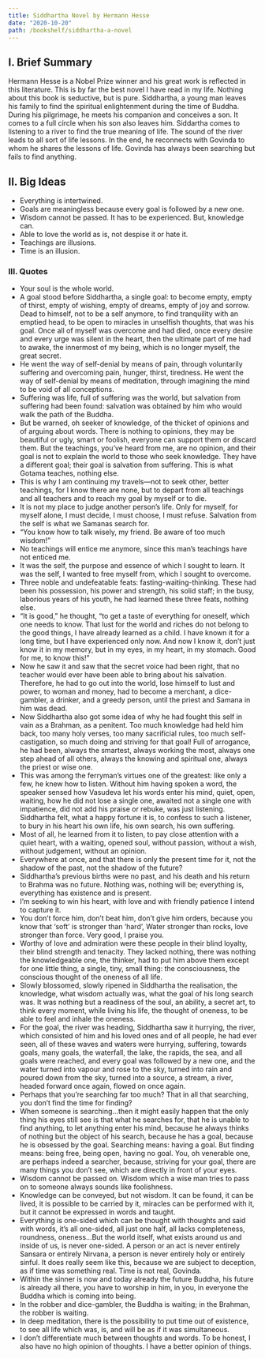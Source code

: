 ```yaml
---
title: Siddhartha Novel by Hermann Hesse
date: "2020-10-20"
path: /bookshelf/siddhartha-a-novel
---
```


## I. Brief Summary
Hermann Hesse is a Nobel Prize winner and his great work is reflected in this literature. This is by far the best novel I have read in my life. Nothing about this book is seductive, but is pure. Siddhartha, a young man leaves his family to find the spiritual enlightenment during the time of Buddha. During his pilgrimage, he meets his companion and conceives a son. It comes to a full circle when his son also leaves him. Siddartha comes to listening to a river to find the true meaning of life. The sound of the river leads to all sort of life lessons. In the end, he reconnects with Govinda to whom he shares the lessons of life. Govinda has always been searching but fails to find anything.

## II. Big Ideas
- Everything is intertwined.
- Goals are meaningless because every goal is followed by a new one.
- Wisdom cannot be passed. It has to be experienced. But, knowledge can.
- Able to love the world as is, not despise it or hate it.
- Teachings are illusions.
- Time is an illusion.

### III. Quotes
- Your soul is the whole world.
- A goal stood before Siddhartha, a single goal: to become empty, empty of thirst, empty of wishing, empty of dreams, empty of joy and sorrow. Dead to himself, not to be a self anymore, to find tranquility with an emptied head, to be open to miracles in unselfish thoughts, that was his goal. Once all of myself was overcome and had died, once every desire and every urge was silent in the heart, then the ultimate part of me had to awake, the innermost of my being, which is no longer myself, the great secret.
- He went the way of self-denial by means of pain, through voluntarily suffering and overcoming pain, hunger, thirst, tiredness. He went the way of self-denial by means of meditation, through imagining the mind to be void of all conceptions.
- Suffering was life, full of suffering was the world, but salvation from suffering had been found: salvation was obtained by him who would walk the path of the Buddha.
- But be warned, oh seeker of knowledge, of the thicket of opinions and of arguing about words. There is nothing to opinions, they may be beautiful or ugly, smart or foolish, everyone can support them or discard them. But the teachings, you’ve heard from me, are no opinion, and their goal is not to explain the world to those who seek knowledge. They have a different goal; their goal is salvation from suffering. This is what Gotama teaches, nothing else.
- This is why I am continuing my travels—not to seek other, better teachings, for I know there are none, but to depart from all teachings and all teachers and to reach my goal by myself or to die.
- It is not my place to judge another person’s life. Only for myself, for myself alone, I must decide, I must choose, I must refuse. Salvation from the self is what we Samanas search for.
- “You know how to talk wisely, my friend. Be aware of too much wisdom!”
- No teachings will entice me anymore, since this man’s teachings have not enticed me.
- It was the self, the purpose and essence of which I sought to learn. It was the self, I wanted to free myself from, which I sought to overcome.
- Three noble and undefeatable feats: fasting-waiting-thinking. These had been his possession, his power and strength, his solid staff; in the busy, laborious years of his youth, he had learned these three feats, nothing else.
- “It is good,” he thought, “to get a taste of everything for oneself, which one needs to know. That lust for the world and riches do not belong to the good things, I have already learned as a child. I have known it for a long time, but I have experienced only now. And now I know it, don’t just know it in my memory, but in my eyes, in my heart, in my stomach. Good for me, to know this!”
- Now he saw it and saw that the secret voice had been right, that no teacher would ever have been able to bring about his salvation. Therefore, he had to go out into the world, lose himself to lust and power, to woman and money, had to become a merchant, a dice-gambler, a drinker, and a greedy person, until the priest and Samana in him was dead.
- Now Siddhartha also got some idea of why he had fought this self in vain as a Brahman, as a penitent. Too much knowledge had held him back, too many holy verses, too many sacrificial rules, too much self-castigation, so much doing and striving for that goal! Full of arrogance, he had been, always the smartest, always working the most, always one step ahead of all others, always the knowing and spiritual one, always the priest or wise one.
- This was among the ferryman’s virtues one of the greatest: like only a few, he knew how to listen. Without him having spoken a word, the speaker sensed how Vasudeva let his words enter his mind, quiet, open, waiting, how he did not lose a single one, awaited not a single one with impatience, did not add his praise or rebuke, was just listening. Siddhartha felt, what a happy fortune it is, to confess to such a listener, to bury in his heart his own life, his own search, his own suffering.
- Most of all, he learned from it to listen, to pay close attention with a quiet heart, with a waiting, opened soul, without passion, without a wish, without judgement, without an opinion.
- Everywhere at once, and that there is only the present time for it, not the shadow of the past, not the shadow of the future?
- Siddhartha’s previous births were no past, and his death and his return to Brahma was no future. Nothing was, nothing will be; everything is, everything has existence and is present.
- I’m seeking to win his heart, with love and with friendly patience I intend to capture it.
- You don’t force him, don’t beat him, don’t give him orders, because you know that ‘soft’ is stronger than ‘hard’, Water stronger than rocks, love stronger than force. Very good, I praise you.
- Worthy of love and admiration were these people in their blind loyalty, their blind strength and tenacity. They lacked nothing, there was nothing the knowledgeable one, the thinker, had to put him above them except for one little thing, a single, tiny, small thing: the consciousness, the conscious thought of the oneness of all life.
- Slowly blossomed, slowly ripened in Siddhartha the realisation, the knowledge, what wisdom actually was, what the goal of his long search was. It was nothing but a readiness of the soul, an ability, a secret art, to think every moment, while living his life, the thought of oneness, to be able to feel and inhale the oneness.
- For the goal, the river was heading, Siddhartha saw it hurrying, the river, which consisted of him and his loved ones and of all people, he had ever seen, all of these waves and waters were hurrying, suffering, towards goals, many goals, the waterfall, the lake, the rapids, the sea, and all goals were reached, and every goal was followed by a new one, and the water turned into vapour and rose to the sky, turned into rain and poured down from the sky, turned into a source, a stream, a river, headed forward once again, flowed on once again.
- Perhaps that you’re searching far too much? That in all that searching, you don’t find the time for finding?
- When someone is searching...then it might easily happen that the only thing his eyes still see is that what he searches for, that he is unable to find anything, to let anything enter his mind, because he always thinks of nothing but the object of his search, because he has a goal, because he is obsessed by the goal. Searching means: having a goal. But finding means: being free, being open, having no goal. You, oh venerable one, are perhaps indeed a searcher, because, striving for your goal, there are many things you don’t see, which are directly in front of your eyes.
- Wisdom cannot be passed on. Wisdom which a wise man tries to pass on to someone always sounds like foolishness.
- Knowledge can be conveyed, but not wisdom. It can be found, it can be lived, it is possible to be carried by it, miracles can be performed with it, but it cannot be expressed in words and taught.
- Everything is one-sided which can be thought with thoughts and said with words, it’s all one-sided, all just one half, all lacks completeness, roundness, oneness...But the world itself, what exists around us and inside of us, is never one-sided. A person or an act is never entirely Sansara or entirely Nirvana, a person is never entirely holy or entirely sinful. It does really seem like this, because we are subject to deception, as if time was something real. Time is not real, Govinda.
- Within the sinner is now and today already the future Buddha, his future is already all there, you have to worship in him, in you, in everyone the Buddha which is coming into being.
- In the robber and dice-gambler, the Buddha is waiting; in the Brahman, the robber is waiting.
- In deep meditation, there is the possibility to put time out of existence, to see all life which was, is, and will be as if it was simultaneous.
- I don’t differentiate much between thoughts and words. To be honest, I also have no high opinion of thoughts. I have a better opinion of things.